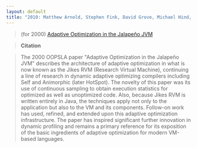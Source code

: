 ```yaml
---
layout: default
title: "2010: Matthew Arnold, Stephen Fink, David Grove, Michael Hind, Peter F. Sweeney"
---
```

>  (for 2000) [Adaptive Optimization in the Jalape&#241;o JVM](http://doi.acm.org/10.1145/353171.353175)

>  **Citation**

>  The 2000 OOPSLA paper "Adaptive Optimization in the Jalape&#241;o JVM"
   describes the architecture of adaptive optimization in what is now
   known as the Jikes RVM (Research Virtual Machine), continuing a
   line of research in dynamic adaptive optimizing compilers including
   Self and Animorphic (later HotSpot). The novelty of this paper was
   its use of continuous sampling to obtain execution statistics for
   optimized as well as unoptimized code. Also, because Jikes RVM is
   written entirely in Java, the techniques apply not only to the
   application but also to the VM and its components. Follow-on work
   has used, refined, and extended upon this adaptive optimization
   infrastructure. The paper has inspired significant further
   innovation in dynamic profiling and remains a primary reference for
   its exposition of the basic ingredients of adaptive optimization
   for modern VM-based languages.  
